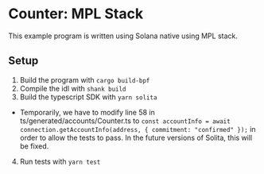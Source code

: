# Counter: MPL Stack

This example program is written using Solana native using MPL stack.


## Setup

1. Build the program with `cargo build-bpf`
2. Compile the idl with `shank build`
3. Build the typescript SDK with `yarn solita`
 - Temporarily, we have to modify line 58 in ts/generated/accounts/Counter.ts 
 to `const accountInfo = await connection.getAccountInfo(address, { commitment: "confirmed" });` in order to allow the tests to pass. In the future versions of Solita, this will be fixed.
4. Run tests with `yarn test`
